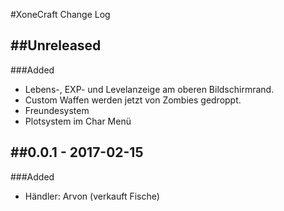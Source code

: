 #XoneCraft Change Log


##Unreleased
---
###Added
  - Lebens-, EXP- und Levelanzeige am oberen Bildschirmrand.
  - Custom Waffen werden jetzt von Zombies gedroppt.
  - Freundesystem
  - Plotsystem im Char Menü

##0.0.1 - 2017-02-15
---
###Added
  - Händler: Arvon (verkauft Fische)
